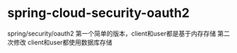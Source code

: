 # spring-cloud-security-oauth2
spring/security/oauth2
第一个简单的版本，client和user都是基于内存存储
第二次修改 client和user都使用数据库存储
